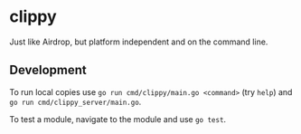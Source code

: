 # clippy

Just like Airdrop, but platform independent and on the command line.

## Development

To run local copies use `go run cmd/clippy/main.go <command>` (try `help`) and `go run cmd/clippy_server/main.go`.

To test a module, navigate to the module and use `go test`.
